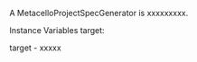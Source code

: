 A MetacelloProjectSpecGenerator is xxxxxxxxx.Instance Variables	target:		<Object>target	- xxxxx